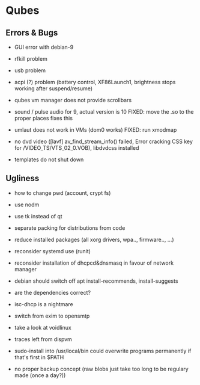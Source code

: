 Qubes
=====

Errors & Bugs
-------------

- GUI error with debian-9

- rfkill problem

- usb problem

- acpi (?) problem (battery control, XF86Launch1, brightness stops working after suspend/resume)

- qubes vm manager does not provide scrollbars

- sound / pulse audio for 9, actual version is 10 FIXED: move the .so to the proper places fixes this

- umlaut does not work in VMs (dom0 works) FIXED: run xmodmap

- no dvd video ([lavf] av_find_stream_info() failed, Error cracking CSS key for /VIDEO_TS/VTS_02_0.VOB), libdvdcss installed

- templates do not shut down

Ugliness
--------

- how to change pwd (account, crypt fs)

- use nodm

- use tk instead of qt

- separate packing for distributions from code

- reduce installed packages (all xorg drivers, wpa.., firmware.., ...)

- reconsider systemd use (runit)

- reconsider installation of dhcpcd&dnsmasq in favour of network manager

- debian should switch off apt install-recommends, install-suggests

- are the dependencies correct?

- isc-dhcp is a nightmare

- switch from exim to opensmtp

- take a look at voidlinux

- traces left from dispvm

- sudo-install into /usr/local/bin could overwrite programs permanently if that's first in $PATH

- no proper backup concept (raw blobs just take too long to be regulary made (once a day?))

